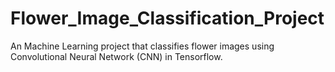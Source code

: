 # Flower_Image_Classification_Project
An Machine Learning project that classifies flower images using Convolutional Neural Network (CNN) in Tensorflow.
